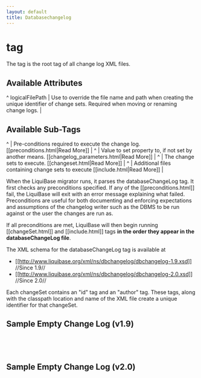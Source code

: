 ```yaml
---
layout: default
title: Databasechangelog
---
```


# <databaseChangeLog> tag #

The <databaseChangeLog> tag is the root tag of all change log XML files.

## Available Attributes ##

^ logicalFilePath  | Use to override the file name and path when creating the unique identifier of change sets. Required when moving or renaming change logs.  |




## Available Sub-Tags ##

^ <preConditions>  | Pre-conditions required to execute the change log. [[preconditions.html|Read More]]  |
^ <property>  | Value to set property to, if not set by another means. [[changelog_parameters.html|Read More]]  |
^ <changeSet>  | The change sets to execute. [[changeset.html|Read More]]  |
^ <include>  | Additional files containing change sets to execute [[include.html|Read More]]  |

When the LiquiBase migrator runs, it parses the databaseChangeLog tag. It first checks any preconditions specified. If any of the [[preconditions.html]] fail, the LiquiBase will exit with an error message explaining what failed. Preconditions are useful for both documenting and enforcing expectations and assumptions of the changelog writer such as the DBMS to be run against or the user the changes are run as.

If all preconditions are met, LiquiBase will then begin running [[changeSet.html]] and [[include.html]] tags **in the order they appear in the databaseChangeLog file**.

The XML schema for the databaseChangeLog tag is available at
  * [[http://www.liquibase.org/xml/ns/dbchangelog/dbchangelog-1.9.xsd]] //Since 1.9//
  * [[http://www.liquibase.org/xml/ns/dbchangelog/dbchangelog-2.0.xsd]] //Since 2.0//

Each changeSet contains an "id" tag and an "author" tag. These tags, along with the classpath location and name of the XML file create a unique identifier for that changeSet.



## Sample Empty Change Log (v1.9) ##

<code xml>
<databaseChangeLog
        xmlns="http://www.liquibase.org/xml/ns/dbchangelog/1.9"
        xmlns:xsi="http://www.w3.org/2001/XMLSchema-instance"
        xsi:schemaLocation="http://www.liquibase.org/xml/ns/dbchangelog/1.9
        http://www.liquibase.org/xml/ns/dbchangelog/dbchangelog-1.9.xsd">
</databaseChangeLog>
</code>                    

## Sample Empty Change Log (v2.0) ##

<code xml>
<databaseChangeLog
    xmlns="http://www.liquibase.org/xml/ns/dbchangelog"
    xmlns:xsi="http://www.w3.org/2001/XMLSchema-instance"
    xmlns:ext="http://www.liquibase.org/xml/ns/dbchangelog-ext"
    xsi:schemaLocation="http://www.liquibase.org/xml/ns/dbchangelog http://www.liquibase.org/xml/ns/dbchangelog/dbchangelog-2.0.xsd
    http://www.liquibase.org/xml/ns/dbchangelog-ext http://www.liquibase.org/xml/ns/dbchangelog/dbchangelog-ext.xsd">
</databaseChangeLog>
</code>

